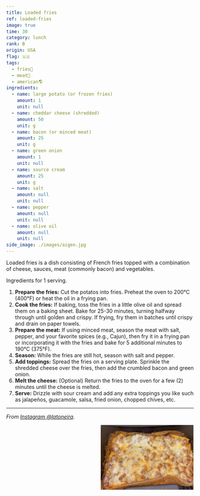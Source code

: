 ```yaml
---
title: Loaded fries
ref: loaded-fries
image: true
time: 30
category: lunch
rank: B
origin: USA
flag: 🇺🇸
tags:
  - fries🍟
  - meat🥩
  - american🌎
ingredients:
  - name: large potato (or frozen fries)
    amount: 1
    unit: null
  - name: cheddar cheese (shredded)
    amount: 50
    unit: g
  - name: bacon (or minced meat)
    amount: 25
    unit: g
  - name: green onion
    amount: 1
    unit: null
  - name: source cream
    amount: 25
    unit: g
  - name: salt
    amount: null
    unit: null
  - name: pepper
    amount: null
    unit: null
  - name: olive oil
    amount: null
    unit: null
side_image: ./images/aigen.jpg
---
```


Loaded fries is a dish consisting of French fries topped with a combination of cheese, sauces, meat (commonly bacon) and vegetables.

Ingredients for 1 serving.

1. **Prepare the fries:** Cut the potatos into fries. Preheat the oven to 200°C (400°F) or heat the oil in a frying pan.
2. **Cook the fries:** If baking, toss the fries in a little olive oil and spread them on a baking sheet. Bake for 25-30 minutes, turning halfway through until golden and crispy. If frying, fry them in batches until crispy and drain on paper towels.
3. **Prepare the meat:** If using minced meat, season the meat with salt, pepper, and your favorite spices (e.g., Cajun), then fry it in a frying pan or incorporating it with the fries and bake for 5 additional minutes to 190°C (375°F). 
4. **Season:** While the fries are still hot, season with salt and pepper.
5. **Add toppings:** Spread the fries on a serving plate. Sprinkle the shredded cheese over the fries, then add the crumbled bacon and green onion.
6. **Melt the cheese:** (Optional) Return the fries to the oven for a few (2) minutes until the cheese is melted.
7. **Serve:** Drizzle with sour cream and add any extra toppings you like such as jalapeños, guacamole, salsa, fried onion, chopped chives, etc.

---

_From [Instagram @latoneira](https://www.instagram.com/reel/DBMVyumOHlI/?utm_source=ig_web_copy_link&igsh=MzRlODBiNWFlZA==)._

<img src="images/loaded_fries.png" style="width:250px; float:right;"/>